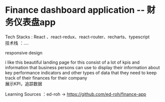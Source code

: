 # Finance dashboard application -- 财务仪表盘app

Tech Stacks : React 、react-redux、react-router、recharts、typescript
<br/>
技术栈 ：....

responsive design

i like this beautiful landing page for this consist of a lot of kpis and information that business persons can use to display their information about key performance indicators and other types of data that they need to keep track of their finances for their company
<br/>
展示KPI，追踪数据
<br/>

Learning Sources ：ed-roh -> https://github.com/ed-roh/finance-app

